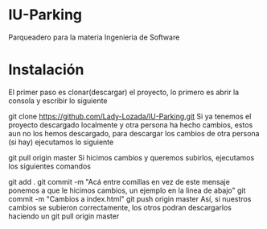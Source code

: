 # IU-Parking
Parqueadero para la materia Ingenieria de Software

# Instalación
El primer paso es clonar(descargar) el proyecto, lo primero es abrir la consola y escribir lo siguiente

git clone https://github.com/Lady-Lozada/IU-Parking.git
Si ya tenemos el proyecto descargado localmente y otra persona ha hecho cambios, estos aun no los hemos descargado, para descargar los cambios de otra persona (si hay) ejecutamos lo siguiente

git pull origin master
Si hicimos cambios y queremos subirlos, ejecutamos los siguientes comandos

git add .
git commit -m "Acá entre comillas en vez de este mensaje ponemos a que le hicimos cambios, un ejemplo en la linea de abajo"
git commit -m "Cambios a index.html"
git push origin master
Así, si nuestros cambios se subieron correctamente, los otros podran descargarlos haciendo un git pull origin master
